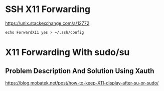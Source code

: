 <!--
Copyright (c) 2014  Thilo Fischer.
This work is licensed under a Creative Commons Attribution-ShareAlike 4.0 International License.
-->

# SSH X11 Forwarding

https://unix.stackexchange.com/a/12772

`echo ForwardX11 yes > ~/.ssh/config`

# X11 Forwarding With sudo/su

## Problem Description And Solution Using Xauth

https://blog.mobatek.net/post/how-to-keep-X11-display-after-su-or-sudo/

